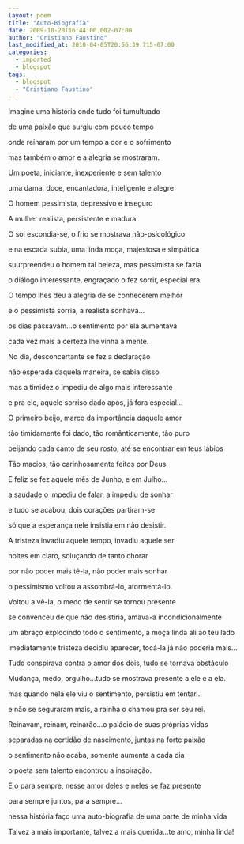 ```yaml
---
layout: poem
title: "Auto-Biografia"
date: 2009-10-20T16:44:00.002-07:00
author: "Cristiano Faustino"
last_modified_at: 2010-04-05T20:56:39.715-07:00
categories:
  - imported
  - blogspot
tags:
  - blogspot
  - "Cristiano Faustino"
---
```


Imagine uma história onde tudo foi tumultuado

de uma paixão que surgiu com pouco tempo

onde reinaram por um tempo a dor e o sofrimento

mas também o amor e a alegria se mostraram.

Um poeta, iniciante, inexperiente e sem talento

uma dama, doce, encantadora, inteligente e alegre

O homem pessimista, depressivo e inseguro

A mulher realista, persistente e madura.

O sol escondia-se, o frio se mostrava não-psicológico

e na escada subia, uma linda moça, majestosa e simpática

suurpreendeu o homem tal beleza, mas pessimista se fazia

o diálogo interessante, engraçado o fez sorrir, especial era.

O tempo lhes deu a alegria de se conhecerem melhor

e o pessimista sorria, a realista sonhava...

os dias passavam...o sentimento por ela aumentava

cada vez mais a certeza lhe vinha a mente.

No dia, desconcertante se fez a declaração

não esperada daquela maneira, se sabia disso

mas a timidez o impediu de algo mais interessante

e pra ele, aquele sorriso dado após, já fora especial...

O primeiro beijo, marco da importância daquele amor

tão timidamente foi dado, tão românticamente, tão puro

beijando cada canto de seu rosto, até se encontrar em teus lábios

Tão macios, tão carinhosamente feitos por Deus.

E feliz se fez aquele mês de Junho, e em Julho...

a saudade o impediu de falar, a impediu de sonhar

e tudo se acabou, dois corações partiram-se

só que a esperança nele insistia em não desistir.

A tristeza invadiu aquele tempo, invadiu aquele ser

noites em claro, soluçando de tanto chorar

por não poder mais tê-la, não poder mais sonhar

o pessimismo voltou a assombrá-lo, atormentá-lo.

Voltou a vê-la, o medo de sentir se tornou presente

se convenceu de que não desistiria, amava-a incondicionalmente

um abraço explodindo todo o sentimento, a moça linda ali ao teu lado

imediatamente tristeza decidiu aparecer, tocá-la já não poderia mais...

Tudo conspirava contra o amor dos dois, tudo se tornava obstáculo

Mudança, medo, orgulho...tudo se mostrava presente a ele e a ela.

mas quando nela ele viu o sentimento, persistiu em tentar...

e não se seguraram mais, a rainha o chamou pra ser seu rei.

Reinavam, reinam, reinarão...o palácio de suas próprias vidas

separadas na certidão de nascimento, juntas na forte paixão

o sentimento não acaba, somente aumenta a cada dia

o poeta sem talento encontrou a inspiração.

E o para sempre, nesse amor deles e neles se faz presente

para sempre juntos, para sempre...

nessa história faço uma auto-biografia de uma parte de minha vida

Talvez a mais importante, talvez a mais querida...te amo, minha linda!
